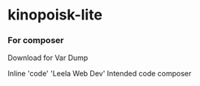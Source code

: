 # kinopoisk-lite


<h3>For composer</h3>
<p>Download for Var Dump</p>
Inline 'code'
'Leela Web Dev'
Intended code
    composer



  

